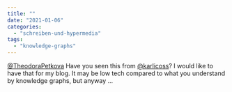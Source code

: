 ```yaml
---
title: ""
date: "2021-01-06"
categories: 
  - "schreiben-und-hypermedia"
tags: 
  - "knowledge-graphs"
---
```


[@TheodoraPetkova](https://twitter.com/theodorapetkova?lang=de "Teodora Petkova / Twitter") Have you seen this from [@karlicoss](https://twitter.com/karlicoss "jestem króliczkiem / Twitter")? I would like to have that for my blog. It may be low tech compared to what you understand by knowledge graphs, but anyway ...
